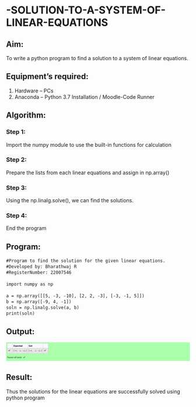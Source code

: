 # -SOLUTION-TO-A-SYSTEM-OF-LINEAR-EQUATIONS
## Aim:
To write a python program to find a solution to a system of linear equations.
## Equipment’s required:
1. 	Hardware – PCs
2. 	Anaconda – Python 3.7 Installation / Moodle-Code Runner
## Algorithm:
### Step 1: 
Import the numpy module to use the built-in functions for calculation
### Step 2: 
Prepare the lists from each linear equations and assign in np.array()
### Step 3: 
Using the np.linalg.solve(), we can find the solutions.
### Step 4: 
End the program
## Program:
```
#Program to find the solution for the given linear equations.
#Developed by: Bharathwaj R
#RegisterNumber: 22007546

import numpy as np

a = np.array([[5, -3, -10], [2, 2, -3], [-3, -1, 5]])
b = np.array([-9, 4, -1])
soln = np.linalg.solve(a, b)
print(soln)
```
## Output:
![](output_img.png)
## Result: 
Thus the solutions for the linear equations are successfully solved using python program

